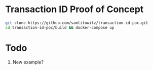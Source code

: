 # Transaction ID Proof of Concept

```sh
git clone https://github.com/samlitowitz/transaction-id-poc.git
cd transaction-id-poc/build && docker-compose up
```

# Todo
1. New example?
